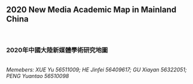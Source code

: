 <h2>2020 New Media Academic Map in Mainland China</h2><br><h3>2020年中國大陸新媒體學術研究地圖</h3><br>
  <i>Memebers: XUE Yu 56511009; HE Jinfei 56409617; GU Xiayan 56322051; PENG Yuantao 56510098</i><br>
